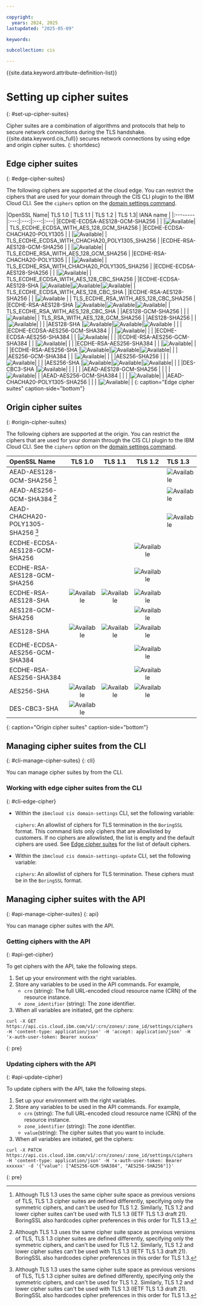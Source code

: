 ```yaml
---

copyright:
  years: 2024, 2025
lastupdated: "2025-05-09"

keywords:

subcollection: cis

---
```


{{site.data.keyword.attribute-definition-list}}

# Setting up cipher suites
{: #set-up-cipher-suites}

Cipher suites are a combination of algorithms and protocols that help to secure network connections during the TLS handshake. {{site.data.keyword.cis_full}} secures network connections by using edge and origin cipher suites.
{: shortdesc}

## Edge cipher suites
{: #edge-cipher-suites}

The following ciphers are supported at the cloud edge. You can restrict the ciphers that are used for your domain through the CIS CLI plugin to the IBM Cloud CLI. See the `ciphers` option on the [domain settings command](/docs/cis?topic=cis-cis-cli#domain-settings).

|OpenSSL Name| TLS 1.0 | TLS 1.1 | TLS 1.2 | TLS 1.3| IANA name |
|:--------|:---:|:---:|:---:|:---|
|ECDHE-ECDSA-AES128-GCM-SHA256 | | |![Available](../icons/checkmark-icon.svg)| | TLS_ECDHE_ECDSA_WITH_AES_128_GCM_SHA256 |
|ECDHE-ECDSA-CHACHA20-POLY1305 | | |![Available](../icons/checkmark-icon.svg)| | TLS_ECDHE_ECDSA_WITH_CHACHA20_POLY1305_SHA256 |
|ECDHE-RSA-AES128-GCM-SHA256   | | |![Available](../icons/checkmark-icon.svg)| | TLS_ECDHE_RSA_WITH_AES_128_GCM_SHA256 |
|ECDHE-RSA-CHACHA20-POLY1305   | | |![Available](../icons/checkmark-icon.svg)| | TLS_ECDHE_RSA_WITH_CHACHA20_POLY1305_SHA256 |
|ECDHE-ECDSA-AES128-SHA256     | | |![Available](../icons/checkmark-icon.svg)| | TLS_ECDHE_ECDSA_WITH_AES_128_CBC_SHA256 |
|ECDHE-ECDSA-AES128-SHA        |![Available](../icons/checkmark-icon.svg)|![Available](../icons/checkmark-icon.svg)|![Available](../icons/checkmark-icon.svg)| | TLS_ECDHE_ECDSA_WITH_AES_128_CBC_SHA |
|ECDHE-RSA-AES128-SHA256       | | |![Available](../icons/checkmark-icon.svg) | | TLS_ECDHE_RSA_WITH_AES_128_CBC_SHA256 |
|ECDHE-RSA-AES128-SHA          |![Available](../icons/checkmark-icon.svg)|![Available](../icons/checkmark-icon.svg)|![Available](../icons/checkmark-icon.svg)| | TLS_ECDHE_RSA_WITH_AES_128_CBC_SHA |
|AES128-GCM-SHA256             | | |![Available](../icons/checkmark-icon.svg)| | TLS_RSA_WITH_AES_128_GCM_SHA256 |
|AES128-SHA256                 | | |![Available](../icons/checkmark-icon.svg)| | |
|AES128-SHA                    |![Available](../icons/checkmark-icon.svg)|![Available](../icons/checkmark-icon.svg)|![Available](../icons/checkmark-icon.svg) | | |
|ECDHE-ECDSA-AES256-GCM-SHA384 | | |![Available](../icons/checkmark-icon.svg)| | |
|ECDHE-ECDSA-AES256-SHA384     | | |![Available](../icons/checkmark-icon.svg)| | |
|ECDHE-RSA-AES256-GCM-SHA384   | | |![Available](../icons/checkmark-icon.svg)| | |
|ECDHE-RSA-AES256-SHA384       | | |![Available](../icons/checkmark-icon.svg)| | |
|ECDHE-RSA-AES256-SHA          |![Available](../icons/checkmark-icon.svg)|![Available](../icons/checkmark-icon.svg)|![Available](../icons/checkmark-icon.svg)| | |
|AES256-GCM-SHA384             | | |![Available](../icons/checkmark-icon.svg)| | |
|AES256-SHA256                 | | |![Available](../icons/checkmark-icon.svg)| | |
|AES256-SHA                    |![Available](../icons/checkmark-icon.svg)|![Available](../icons/checkmark-icon.svg)|![Available](../icons/checkmark-icon.svg)| | |
|DES-CBC3-SHA                  |![Available](../icons/checkmark-icon.svg)| | | | |
|AEAD-AES128-GCM-SHA256        | | | |![Available](../icons/checkmark-icon.svg)| |
|AEAD-AES256-GCM-SHA384        | | | |![Available](../icons/checkmark-icon.svg)| |
|AEAD-CHACHA20-POLY1305-SHA256 | | | |![Available](../icons/checkmark-icon.svg)| |
{: caption="Edge cipher suites" caption-side="bottom"}

## Origin cipher suites
{: #origin-cipher-suites}

The following ciphers are supported at the origin. You can restrict the ciphers that are used for your domain through the CIS CLI plugin to the IBM Cloud CLI. See the `ciphers` option on the [domain settings command](/docs/cis?topic=cis-cis-cli#domain-settings).

|OpenSSL Name| TLS 1.0 | TLS 1.1 | TLS 1.2 | TLS 1.3|
|:--------|:---:|:---:|:---:|:---|
| AEAD-AES128-GCM-SHA256 [^A]| | | | ![Available](../icons/checkmark-icon.svg) |
| AEAD-AES256-GCM-SHA384 [^B] | | | |![Available](../icons/checkmark-icon.svg) |
| AEAD-CHACHA20-POLY1305-SHA256 [^C] | | | | ![Available](../icons/checkmark-icon.svg) |
| ECDHE-ECDSA-AES128-GCM-SHA256 | | |![Available](../icons/checkmark-icon.svg) | |
| ECDHE-RSA-AES128-GCM-SHA256 | | |![Available](../icons/checkmark-icon.svg) | |
| ECDHE-RSA-AES128-SHA |![Available](../icons/checkmark-icon.svg) |![Available](../icons/checkmark-icon.svg) |![Available](../icons/checkmark-icon.svg) | |
| AES128-GCM-SHA256 | | |![Available](../icons/checkmark-icon.svg) | |
| AES128-SHA |![Available](../icons/checkmark-icon.svg) |![Available](../icons/checkmark-icon.svg) |![Available](../icons/checkmark-icon.svg) | |
| ECDHE-ECDSA-AES256-GCM-SHA384 | | |![Available](../icons/checkmark-icon.svg) | |
| ECDHE-RSA-AES256-SHA384 | | |![Available](../icons/checkmark-icon.svg) | |
| AES256-SHA |![Available](../icons/checkmark-icon.svg) |![Available](../icons/checkmark-icon.svg) |![Available](../icons/checkmark-icon.svg) | |
| DES-CBC3-SHA |![Available](../icons/checkmark-icon.svg) | | | |
{: caption="Origin cipher suites" caption-side="bottom"}

[^A]: Although TLS 1.3 uses the same cipher suite space as previous versions of TLS, TLS 1.3 cipher suites are defined differently, specifying only the symmetric ciphers, and can't be used for TLS 1.2. Similarly, TLS 1.2 and lower cipher suites can't be used with TLS 1.3 (IETF TLS 1.3 draft 21). BoringSSL also hardcodes cipher preferences in this order for TLS 1.3.

[^B]: Although TLS 1.3 uses the same cipher suite space as previous versions of TLS, TLS 1.3 cipher suites are defined differently, specifying only the symmetric ciphers, and can't be used for TLS 1.2. Similarly, TLS 1.2 and lower cipher suites can't be used with TLS 1.3 (IETF TLS 1.3 draft 21). BoringSSL also hardcodes cipher preferences in this order for TLS 1.3.

[^C]: Although TLS 1.3 uses the same cipher suite space as previous versions of TLS, TLS 1.3 cipher suites are defined differently, specifying only the symmetric ciphers, and can't be used for TLS 1.2. Similarly, TLS 1.2 and lower cipher suites can't be used with TLS 1.3 (IETF TLS 1.3 draft 21). BoringSSL also hardcodes cipher preferences in this order for TLS 1.3.

## Managing cipher suites from the CLI
{: #cli-manage-cipher-suites}
{: cli}

You can manage cipher suites by from the CLI.

### Working with edge cipher suites from the CLI
{: #cli-edge-cipher}

* Within the `ibmcloud cis domain-settings` CLI, set the following variable:

    `ciphers`: An allowlist of ciphers for TLS termination in the `BoringSSL` format. This command lists only ciphers that are allowlisted by customers. If no ciphers are allowlisted, the list is empty and the default ciphers are used. See [Edge cipher suites](#edge-cipher-suites) for the list of default ciphers.

* Within the `ibmcloud cis domain-settings-update` CLI, set the following variable:

    `ciphers`: An allowlist of ciphers for TLS termination. These ciphers must be in the `BoringSSL` format.

## Managing cipher suites with the API
{: #api-manage-cipher-suites}
{: api}

You can manage cipher suites with the API.

### Getting ciphers with the API
{: #api-get-cipher}

To get ciphers with the API, take the following steps.

1. Set up your environment with the right variables.
1. Store any variables to be used in the API commands. For example,
    * `crn` (string): The full URL-encoded cloud resource name (CRN) of the resource instance.
    * `zone_identifier` (string): The zone identifier.
1. When all variables are initiated, get the ciphers:

```curl
curl -X GET https://api.cis.cloud.ibm.com/v1/:crn/zones/:zone_id/settings/ciphers -H 'content-type: application/json' -H 'accept: application/json' -H 'x-auth-user-token: Bearer xxxxxx'
```
{: pre}

### Updating ciphers with the API
{: #api-update-cipher}

To update ciphers with the API, take the following steps.

1. Set up your environment with the right variables.
1. Store any variables to be used in the API commands. For example,
    * `crn` (string): The full URL-encoded cloud resource name (CRN) of the resource instance.
    * `zone_identifier` (string): The zone identifier.
    * `value`(string): The cipher suites that you want to include.
1. When all variables are initiated, get the ciphers:

```curl
curl -X PATCH https://api.cis.cloud.ibm.com/v1/:crn/zones/:zone_id/settings/ciphers -H 'content-type: application/json' -H 'x-auth-user-token: Bearer xxxxxx' -d '{"value": ["AES256-GCM-SHA384", "AES256-SHA256"]}'

```
{: pre}
